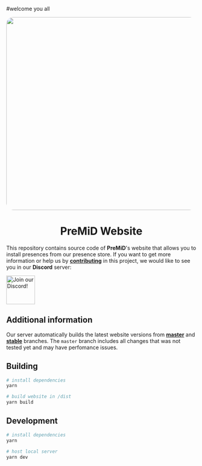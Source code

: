 #welcome you all  
  <div align="center">
<img src="https://cdn.discordapp.com/banners/493130730549805057/d692c501b8ce9d7ceb8eb7a38ffc3edd.jpg?size=512" style="border-radius: 1.3em;" width="512px" draggable="false" >

# PreMiD Website

</div>

This repository contains source code of **PreMiD**'s website that allows you to install presences from our presence store.
If you want to get more information or help us by **[contributing](#development)** in this project, we would like to see you in our **Discord** server:

  <a target="_blank" href="https://discord.gg/WvfVZ8T" title="Join our Discord!">
<img draggable="false" src="https://discordapp.com/api/guilds/493130730549805057/widget.png?style=banner2" height="76px" draggable="false" alt="Join our Discord!">
</a>

## Additional information

Our server automatically builds the latest website versions from **[master](https://beta.premid.app/)** and **[stable](https://premid.app/)** branches.
The `master` branch includes all changes that was not tested yet and may have perfomance issues.

## Building

```bash
# install dependencies
yarn

# build website in /dist
yarn build
```

## Development

```bash
# install dependencies
yarn

# host local server
yarn dev
```
